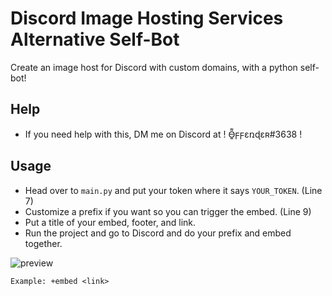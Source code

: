 # Discord Image Hosting Services Alternative Self-Bot
Create an image host for Discord with custom domains, with a python self-bot!

## Help
- If you need help with this, DM me on Discord at ! O̵͍͌ϝϝɛռɖɛʀ#3638 !  

## Usage
- Head over to `main.py` and put your token where it says `YOUR_TOKEN`. (Line 7)
- Customize a prefix if you want so you can trigger the <prefix>embed. (Line 9)
- Put a title of your embed, footer, and link.
- Run the project and go to Discord and do your prefix and embed together.

![preview](https://media.discordapp.net/attachments/815959287544545300/832239959708008458/unknown.png)

```
Example: +embed <link>
